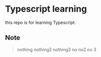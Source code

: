 # Typescript learning
this repo is for learning Typescript.

## Note
> nothing
> nothing2
> nothing3
> no
> no2
> no 3


